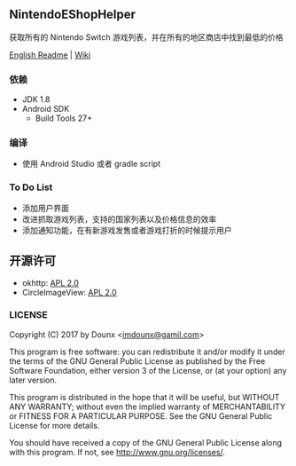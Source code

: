 ## NintendoEShopHelper

获取所有的 Nintendo Switch 游戏列表，并在所有的地区商店中找到最低的价格

[English Readme](https://github.com/Dounx/NintendoEShopHelper/blob/master/README.md) | [Wiki](https://github.com/Dounx/NintendoEShopHelper/wiki)

### 依赖

* JDK 1.8
* Android SDK
  - Build Tools 27+

### 编译

* 使用 Android Studio 或者 gradle script

### To Do List

* 添加用户界面
* 改进抓取游戏列表，支持的国家列表以及价格信息的效率
* 添加通知功能，在有新游戏发售或者游戏打折的时候提示用户

## 开源许可

<ul>
    <li>okhttp: <a href="https://github.com/square/okhttp/blob/master/LICENSE.txt">APL 2.0</a></li>
    <li>CircleImageView: <a href="https://github.com/hdodenhof/CircleImageView/blob/master/LICENSE.txt">APL 2.0</a></li>
</ul>

### LICENSE

Copyright (C) 2017 by Dounx <<imdounx@gamil.com>>

This program is free software: you can redistribute it and/or modify
it under the terms of the GNU General Public License as published by
the Free Software Foundation, either version 3 of the License, or
(at your option) any later version.

This program is distributed in the hope that it will be useful,
but WITHOUT ANY WARRANTY; without even the implied warranty of
MERCHANTABILITY or FITNESS FOR A PARTICULAR PURPOSE.  See the
GNU General Public License for more details.

You should have received a copy of the GNU General Public License
along with this program. If not, see <http://www.gnu.org/licenses/>.
